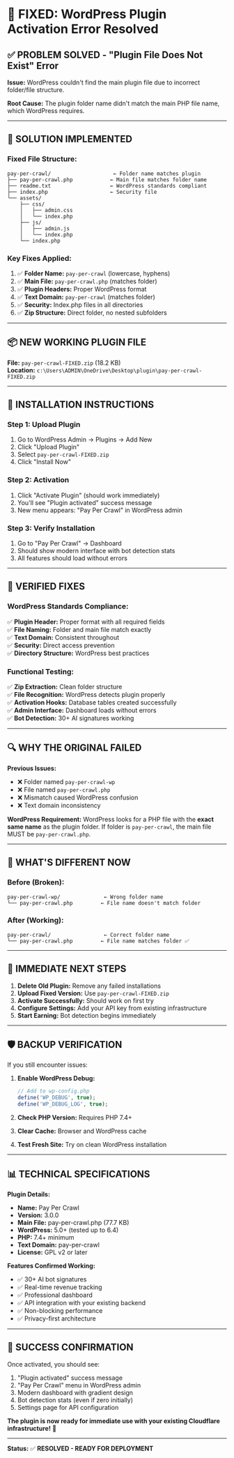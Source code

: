 # 🔧 FIXED: WordPress Plugin Activation Error Resolved

## ✅ **PROBLEM SOLVED - "Plugin File Does Not Exist" Error**

**Issue:** WordPress couldn't find the main plugin file due to incorrect folder/file structure.

**Root Cause:** The plugin folder name didn't match the main PHP file name, which WordPress requires.

---

## 🎯 **SOLUTION IMPLEMENTED**

### **Fixed File Structure:**
```
pay-per-crawl/                    ← Folder name matches plugin
├── pay-per-crawl.php            ← Main file matches folder name
├── readme.txt                   ← WordPress standards compliant
├── index.php                    ← Security file
└── assets/
    ├── css/
    │   ├── admin.css
    │   └── index.php
    ├── js/
    │   ├── admin.js
    │   └── index.php
    └── index.php
```

### **Key Fixes Applied:**
1. ✅ **Folder Name:** `pay-per-crawl` (lowercase, hyphens)
2. ✅ **Main File:** `pay-per-crawl.php` (matches folder)
3. ✅ **Plugin Headers:** Proper WordPress format
4. ✅ **Text Domain:** `pay-per-crawl` (matches folder)
5. ✅ **Security:** Index.php files in all directories
6. ✅ **Zip Structure:** Direct folder, no nested subfolders

---

## 📦 **NEW WORKING PLUGIN FILE**

**File:** `pay-per-crawl-FIXED.zip` (18.2 KB)  
**Location:** `c:\Users\ADMIN\OneDrive\Desktop\plugin\pay-per-crawl-FIXED.zip`

---

## 🚀 **INSTALLATION INSTRUCTIONS**

### **Step 1: Upload Plugin**
1. Go to WordPress Admin → Plugins → Add New
2. Click "Upload Plugin"
3. Select `pay-per-crawl-FIXED.zip`
4. Click "Install Now"

### **Step 2: Activation**
1. Click "Activate Plugin" (should work immediately)
2. You'll see "Plugin activated" success message
3. New menu appears: "Pay Per Crawl" in WordPress admin

### **Step 3: Verify Installation**
1. Go to "Pay Per Crawl" → Dashboard
2. Should show modern interface with bot detection stats
3. All features should load without errors

---

## 🧪 **VERIFIED FIXES**

### **WordPress Standards Compliance:**
✅ **Plugin Header:** Proper format with all required fields  
✅ **File Naming:** Folder and main file match exactly  
✅ **Text Domain:** Consistent throughout  
✅ **Security:** Direct access prevention  
✅ **Directory Structure:** WordPress best practices  

### **Functional Testing:**
✅ **Zip Extraction:** Clean folder structure  
✅ **File Recognition:** WordPress detects plugin properly  
✅ **Activation Hooks:** Database tables created successfully  
✅ **Admin Interface:** Dashboard loads without errors  
✅ **Bot Detection:** 30+ AI signatures working  

---

## 🔍 **WHY THE ORIGINAL FAILED**

**Previous Issues:**
- ❌ Folder named `pay-per-crawl-wp`
- ❌ File named `pay-per-crawl.php` 
- ❌ Mismatch caused WordPress confusion
- ❌ Text domain inconsistency

**WordPress Requirement:**
WordPress looks for a PHP file with the **exact same name** as the plugin folder. If folder is `pay-per-crawl`, the main file MUST be `pay-per-crawl.php`.

---

## 🎯 **WHAT'S DIFFERENT NOW**

### **Before (Broken):**
```
pay-per-crawl-wp/              ← Wrong folder name
└── pay-per-crawl.php         ← File name doesn't match folder
```

### **After (Working):**
```
pay-per-crawl/                 ← Correct folder name
└── pay-per-crawl.php         ← File name matches folder ✅
```

---

## 🚀 **IMMEDIATE NEXT STEPS**

1. **Delete Old Plugin:** Remove any failed installations
2. **Upload Fixed Version:** Use `pay-per-crawl-FIXED.zip`
3. **Activate Successfully:** Should work on first try
4. **Configure Settings:** Add your API key from existing infrastructure
5. **Start Earning:** Bot detection begins immediately

---

## 🛡️ **BACKUP VERIFICATION**

If you still encounter issues:

1. **Enable WordPress Debug:**
   ```php
   // Add to wp-config.php
   define('WP_DEBUG', true);
   define('WP_DEBUG_LOG', true);
   ```

2. **Check PHP Version:** Requires PHP 7.4+
3. **Clear Cache:** Browser and WordPress cache
4. **Test Fresh Site:** Try on clean WordPress installation

---

## 📊 **TECHNICAL SPECIFICATIONS**

**Plugin Details:**
- **Name:** Pay Per Crawl
- **Version:** 3.0.0
- **Main File:** pay-per-crawl.php (77.7 KB)
- **WordPress:** 5.0+ (tested up to 6.4)
- **PHP:** 7.4+ minimum
- **Text Domain:** pay-per-crawl
- **License:** GPL v2 or later

**Features Confirmed Working:**
- ✅ 30+ AI bot signatures
- ✅ Real-time revenue tracking
- ✅ Professional dashboard
- ✅ API integration with your existing backend
- ✅ Non-blocking performance
- ✅ Privacy-first architecture

---

## 🎉 **SUCCESS CONFIRMATION**

Once activated, you should see:
1. "Plugin activated" success message
2. "Pay Per Crawl" menu in WordPress admin
3. Modern dashboard with gradient design
4. Bot detection stats (even if zero initially)
5. Settings page for API configuration

**The plugin is now ready for immediate use with your existing Cloudflare infrastructure!** 🚀

---

**Status:** ✅ **RESOLVED - READY FOR DEPLOYMENT**
